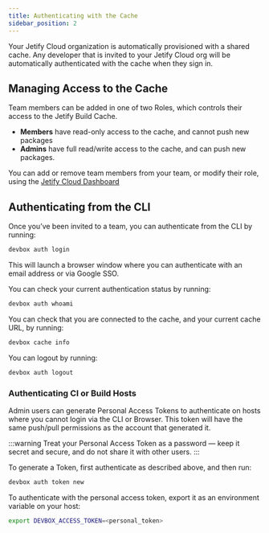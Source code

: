```yaml
---
title: Authenticating with the Cache
sidebar_position: 2
---
```


Your Jetify Cloud organization is automatically provisioned with a shared cache. Any developer that is invited to your Jetify Cloud org will be automatically authenticated with the cache when they sign in. 

## Managing Access to the Cache

Team members can be added in one of two Roles, which controls their access to the Jetify Build Cache. 

- **Members** have read-only access to the cache, and cannot push new packages
- **Admins** have full read/write access to the cache, and can push new packages.

You can add or remove team members from your team, or modify their role, using the [Jetify Cloud Dashboard](../dashboard/inviting_members.md)

## Authenticating from the CLI

Once you’ve been invited to a team, you can authenticate from the CLI by running: 

```bash
devbox auth login
```

This will launch a browser window where you can authenticate with an email address or via Google SSO. 

You can check your current authentication status by running: 

```bash
devbox auth whoami
```

You can check that you are connected to the cache, and your current cache URL, by running: 

```bash
devbox cache info
```

You can logout by running:

```bash
devbox auth logout
```

### Authenticating CI or Build Hosts

Admin users can generate Personal Access Tokens to authenticate on hosts where you cannot login via the CLI or Browser. This token will have the same push/pull permissions as the account that generated it.

:::warning
Treat your Personal Access Token as a password — keep it secret and secure, and do not share it with other users.
:::

To generate a Token, first authenticate as described above, and then run:

```bash
devbox auth token new
```

To authenticate with the personal access token, export it as an environment variable on your host: 

```bash
export DEVBOX_ACCESS_TOKEN=<personal_token>
```